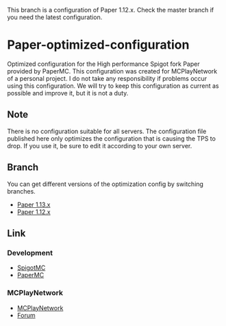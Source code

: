 This branch is a configuration of Paper 1.12.x.
Check the master branch if you need the latest configuration.

Paper-optimized-configuration
===========

Optimized configuration for the High performance Spigot fork Paper provided by PaperMC.  This configuration was created for MCPlayNetwork of a personal project.  I do not take any responsibility if problems occur using this configuration.  We will try to keep this configuration as current as possible and improve it, but it is not a duty.

Note
------
There is no configuration suitable for all servers.  The configuration file published here only optimizes the configuration that is causing the TPS to drop.  If you use it, be sure to edit it according to your own server.

Branch
------
You can get different versions of the optimization config by switching branches.
- [Paper 1.13.x](https://github.com/snake0053/Paper-optimized/tree/1.13.x)
- [Paper 1.12.x](https://github.com/snake0053/Paper-optimized/tree/1.12.x)

Link
------
### Development
- [SpigotMC](https://www.spigotmc.org/)
- [PaperMC](https://papermc.io/)

### MCPlayNetwork
- [MCPlayNetwork](https://www.mcplay.biz/)
- [Forum](https://community.mcplay.biz/)